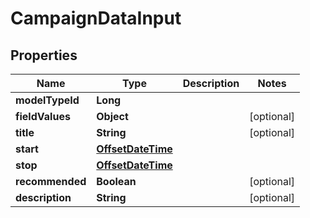 
# CampaignDataInput

## Properties
Name | Type | Description | Notes
------------ | ------------- | ------------- | -------------
**modelTypeId** | **Long** |  | 
**fieldValues** | **Object** |  |  [optional]
**title** | **String** |  |  [optional]
**start** | [**OffsetDateTime**](OffsetDateTime.md) |  | 
**stop** | [**OffsetDateTime**](OffsetDateTime.md) |  | 
**recommended** | **Boolean** |  |  [optional]
**description** | **String** |  |  [optional]



